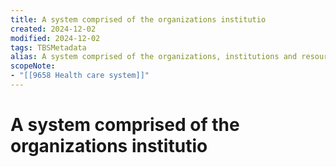 ```yaml
---
title: A system comprised of the organizations institutio
created: 2024-12-02
modified: 2024-12-02
tags: TBSMetadata
alias: A system comprised of the organizations, institutions and resources that are devoted to producing a health action, whether in personal health care or in public health services, whose primary purpose is to improve the health of the general population or a specified and recognized segment of the general population.
scopeNote:
- "[[9658 Health care system]]"
---
```

# A system comprised of the organizations institutio
